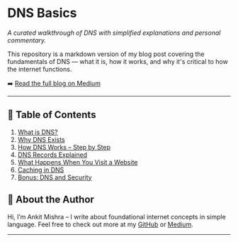 # DNS Basics

*A curated walkthrough of DNS with simplified explanations and personal commentary.*

This repository is a markdown version of my blog post covering the fundamentals of DNS — what it is, how it works, and why it's critical to how the internet functions.

➡️ [Read the full blog on Medium](https://medium.com/your-link-here)

---

## 📘 Table of Contents
1. [What is DNS?](#what-is-dns)
2. [Why DNS Exists](#why-dns-exists)
3. [How DNS Works – Step by Step](#how-dns-works--step-by-step)
4. [DNS Records Explained](#dns-records-explained)
5. [What Happens When You Visit a Website](#what-happens-when-you-visit-a-website)
6. [Caching in DNS](#caching-in-dns)
7. [Bonus: DNS and Security](#bonus-dns-and-security)

## 🧠 About the Author
Hi, I’m Ankit Mishra – I write about foundational internet concepts in simple language. Feel free to check out more at my [GitHub](https://github.com/mishankit) or [Medium](https://medium.com/@ankit.m0729).

---
